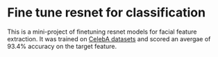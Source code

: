 # Fine tune resnet for classification
This is a mini-project of finetuning resnet models for facial feature extraction. It was trained on [CelebA datasets](http://mmlab.ie.cuhk.edu.hk/projects/CelebA.html) and scored an avergae of 93.4% accuracy on the target feature.
